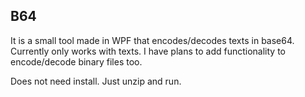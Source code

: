 B64
---

It is a small tool made in WPF that encodes/decodes texts in base64.
Currently only works with texts. I have plans to add functionality to encode/decode binary files too.

Does not need install. Just unzip and run.
